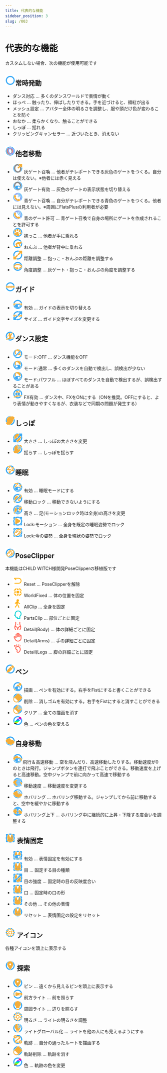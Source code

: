 ```yaml
---
title: 代表的な機能
sidebar_position: 3
slug: /003
---
```

# 代表的な機能
カスタムしない場合、次の機能が使用可能です

## ![](/img/icos/AnyTime.png)常時発動
- ダンス対応 … 多くのダンスワールドで表情が動く
- ほっぺ … 触ったり、伸ばしたりできる。手を近づけると、頬紅が出る
- メッシュ設定 … アバター全体の明るさを調整し、服や頭だけ色が変わることを防ぐ
- おなか … 柔らかくなり、触ることができる
- しっぽ … 揺れる
- クリッピングキャンセラー … 近づいたとき、消えない

## ![](/img/icos/Carry_Rings.png)他者移動
- ![](/img/icos/Carry_GrayRing1.png) 灰ゲート召喚 … 他者がテレポートできる灰色のゲートをつくる。自分は使えない。※他者には赤く見える
- ![](/img/icos/Carry_GrayRing2.png) 灰ゲート有効 … 灰色のゲートの表示状態を切り替える
- ![](/img/icos/Carry_Call1.png) 青ゲート召喚 … 自分がテレポートできる青色のゲートをつくる。他者には見えない。※周囲にFlatsPlusの利用者が必要
- ![](/img/icos/Carry_Call2.png) 青のゲート許可 … 青ゲート召喚で自身の場所にゲートを作成されることを許可する
- ![](/img/icos/Carry_Hug.png) 抱っこ … 他者が手に乗れる
- ![](/img/icos/Carry_Carry.png) おんぶ … 他者が背中に乗れる
- ![](/img/icos/Distance.png) 距離調整 … 抱っこ・おんぶの距離を調整する
- ![](/img/icos/Rotation.png) 角度調整 … 灰ゲート・抱っこ・おんぶの角度を調整する

## ![](/img/icos/GUIDE.png)ガイド
- ![](/img/icos/GUIDE_SW.png) 有効 … ガイドの表示を切り替える
- ![](/img/icos/GUIDE_Size.png) サイズ … ガイド文字サイズを変更する

## ![](/img/icos/Dance.png)ダンス設定
- ![](/img/icos/DANCE_Mode0.png) モード:OFF … ダンス機能をOFF
- ![](/img/icos/DANCE_Mode1.png) モード:通常 … 多くのダンスを自動で検出し、誤検出が少ない
- ![](/img/icos/DANCE_Mode2.png) モード:パワフル … ほぼすべてのダンスを自動で検出するが、誤検出することがある
- ![](/img/icos/FX.png) FX有効 … ダンス中、FXをONにする（ONを推奨。OFFにすると、より表情が動きやすくなるが、衣装などで同期の問題が発生する）

## ![](/img/icos/Tail.png)しっぽ
- ![](/img/icos/Tail_Size.png) 大きさ … しっぽの大きさを変更
- ![](/img/icos/Tail_Swing.png) 揺らす … しっぽを揺らす

## ![](/img/icos/Sleep.png)睡眠
- ![](/img/icos/Sleep_SW.png) 有効 … 睡眠モードにする
- ![](/img/icos/FootLock.png) 移動ロック … 移動できないようにする
- ![](/img/icos/Foot_Height.png) 高さ … 足(モーションロック時は全身)の高さを変更
- ![](/img/icos/Sleep_Lock1.png) Lock:モーション … 全身を既定の睡眠姿勢でロック
- ![](/img/icos/Sleep_Lock2.png) Lock:今の姿勢 … 全身を現状の姿勢でロック

## ![](/img/icos/Clip.png)PoseClipper
本機能はCHILD WITCH様開発PoseClipperの移植版です
- ![](/img/icos/back_line%20(4).png) Reset … PoseClipperを解除
- ![](/img/icos/earth_fill.png) WorldFixed … 体の位置を固定
- ![](/img/icos/walk_fill%20(5).png) AllClip … 全身を固定
- ![](/img/icos/head_line%20(1).png) PartsClip … 部位ごとに固定
- ![](/img/icos/body_line%20(1).png) Detail(Body) … 体の詳細ごとに固定
- ![](/img/icos/hand_line%20(1).png) Detail(Arms) … 手の詳細ごとに固定
- ![](/img/icos/foot_line%20(1).png) Detail(Legs … 脚の詳細ごとに固定

## ![](/img/icos/Pen.png)ペン
- ![](/img/icos/Pen_SW.png) 描画 … ペンを有効にする。右手をFistにすると書くことができる
- ![](/img/icos/Erace.png) 削除 … 消しゴムを有効にする。右手をFistにすると消すことができる
- ![](/img/icos/EraceAll.png) クリア … 全ての描画を消す
- ![](/img/icos/PenColor.png) 色 … ペンの色を変える

## ![](/img/icos/Move.png)自身移動
- ![](/img/icos/MoveSw.png)飛行＆高速移動 … 空を飛んだり、高速移動したりする。移動速度が0のときは飛行。ジャンプボタンを連打で飛ぶことができる。移動速度を上げると高速移動。空中ジャンプで前に向かって高速で移動する
- ![](/img/icos/MoveSpeed.png) 移動速度 … 移動速度を変更する
- ![](/img/icos/MoveHover.png) ホバリング … ホバリング移動する。ジャンプしてから前に移動すると、空中を緩やかに移動する
- ![](/img/icos/MoveHoverHeight.png) ホバリング上下 … ホバリング中に継続的に上昇・下降する度合いを調整する

## ![](/img/icos/EmoLock.png) 表情固定
- ![](/img/icos/EmoLockSW.png) 有効 … 表情固定を有効にする
- ![](/img/icos/EmoLockEye.png) 目 … 固定する目の種類
- ![](/img/icos/EmoLockEyeStr.png) 目の強度 … 固定時の目の反映度合い
- ![](/img/icos/EmoLockMouth.png) 口 … 固定時の口の形
- ![](/img/icos/EmoLockOthers.png) その他 … その他の表情
- ![](/img/icos/EmoLockReset.png) リセット … 表情固定の設定をリセット

## ![](/img/icos/Explore_LightStr.png) アイコン
各種アイコンを頭上に表示する

## ![](/img/icos/Explore_Pin.png) 探索
- ![](/img/icos/Explore_Pin.png) ピン … 遠くから見えるピンを頭上に表示する
- ![](/img/icos/Explore_FlashLight.png) 前方ライト … 前を照らす
- ![](/img/icos/Explore_Light.png) 周囲ライト … 辺りを照らす
- ![](/img/icos/Explore_LightStr.png) 明るさ … ライトの明るさを調整
- ![](/img/icos/Explore_Global.png) ライトグローバル化 … ライトを他の人にも見えるようにする
- ![](/img/icos/Explore_Route.png) 軌跡 … 自分の通ったルートを描画する
- ![](/img/icos/Erace.png) 軌跡削除 … 軌跡を消す
- ![](/img/icos/PenColor.png) 色 … 軌跡の色を変更

